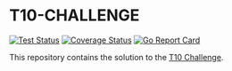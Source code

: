 # T10-CHALLENGE

[![Test Status](https://github.com/bgildson/t10-challenge/workflows/Test%20and%20Send%20Coverage%20Report/badge.svg)](https://github.com/bgildson/t10-challenge/actions?workflow=test)
[![Coverage Status](https://coveralls.io/repos/github/bgildson/t10-challenge/badge.svg?branch=master)](https://coveralls.io/github/bgildson/t10-challenge?branch=master)
[![Go Report Card](https://goreportcard.com/badge/github.com/bgildson/t10-challenge)](https://goreportcard.com/report/github.com/bgildson/t10-challenge)

This repository contains the solution to the [T10 Challenge](./challenge).
